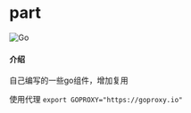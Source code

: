 # part
![Go](https://github.com/qydysky/part/workflows/Go/badge.svg)
#### 介绍
自己编写的一些go组件，增加复用

使用代理 `export GOPROXY="https://goproxy.io"`